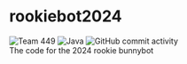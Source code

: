 # rookiebot2024

![Team 449](https://img.shields.io/badge/Team-449-red) ![Java](https://img.shields.io/badge/Java-%23ED8B00.svg?logo=openjdk&logoColor=white) ![GitHub commit activity](https://img.shields.io/github/commit-activity/t/blair-robot-project/rookiebot2024)  
The code for the 2024 rookie bunnybot